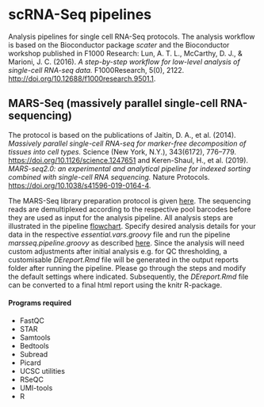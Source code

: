 # scRNA-Seq pipelines

Analysis pipelines for single cell RNA-Seq protocols. The analysis workflow is based on the Bioconductor package *scater* and the Bioconductor workshop published in F1000 Research: Lun, A. T. L., McCarthy, D. J., & Marioni, J. C. (2016). *A step-by-step workflow for low-level analysis of single-cell RNA-seq data.* F1000Research, 5(0), 2122. http://doi.org/10.12688/f1000research.9501.1.

## MARS-Seq (massively parallel single-cell RNA-sequencing)
The protocol is based on the publications of Jaitin, D. A., et al. (2014). *Massively parallel single-cell RNA-seq for marker-free decomposition of tissues into cell types.* Science (New York, N.Y.), 343(6172), 776–779. https://doi.org/10.1126/science.1247651 and Keren-Shaul, H., et al. (2019). *MARS-seq2.0: an experimental and analytical pipeline for indexed sorting combined with single-cell RNA sequencing.* Nature Protocols. https://doi.org/10.1038/s41596-019-0164-4.

The MARS-Seq library preparation protocol is given [here](https://github.com/imbforge/NGSpipe2go/blob/master/resources/MARS-Seq_protocol_Step-by-Step_MML.pdf). The sequencing reads are demultiplexed according to the respective pool barcodes before they are used as input for the analysis pipeline. All analysis steps are illustrated in the pipeline [flowchart](https://www.draw.io/?lightbox=1&highlight=0000ff&edit=_blank&layers=1&nav=1&title=NGSpipe2go_MARSseq_pipeline.html#R7V1bk5u4Ev41rso%2B2AWI6%2BNcczmbZHdmtrLZl5RAwibB4AD2jPPrjyQE5iLb2AMGz2SzlRgBQq1utb5utVojcDV%2FehvBxexjiLA%2FUiT0NALXI0WRgaWSf2jJOi0xDSMtmEYe4g9tCu69X5gXSrx06SEclx5MwtBPvEW50AmDADtJqQxGUfhYfswN%2FfJXF3CKawX3DvTrpV88lMx4qaxbmxvvsDed8U%2BbCqfPhs6PaRQuA%2F69IAxwemcOs2o4jfEMovCxUARuRuAqCsMk%2FTV%2FusI%2B7dasx9L3brfczZsc4SBp8sI76YM7%2B2Qm%2Fmp2Z396d3%2F77de7ccaAFfSXvC9Giu6TCi%2BRt6K963vTgN3Qfy5pUy8j1g35Jfk15f%2By1%2ByoWkKaxOrKSllnJOus72fJ3Ce%2FZHLPhzb2L%2FMuvQr9MGIPgVv2H3kkTqLwR84k0omXbhgkXKJknbYbxjOMeI2snvzK9Xy%2FUOmNTv%2FklWZ3GA%2FB5TSCyCN9Wyl2wrnnkEuJPuLDOOa%2Fc%2FZKOZFF3nB2rXCU4KdCEefVWxzOcRKtySP8rmVx1vAhlYnRY0E%2BdV42K4gmUHkh5GNimle9EQ7yg8uHWFZ%2BfUmuH6R%2F%2F%2Ftwe3cTzWX08Hb9fqxqNd5hRIYRv8S%2BHT7ebAoKfU%2B7JIySWTgNA%2Bj%2FGYYLzpDvOEnWnHlwmYSkqCAO%2BMlL%2FqWvTzR%2B9ZVXRn9fPxUv1tlFQEgtvEQvv2b10YvNa%2Bxq8x66oIqEXDqUq5THtPDW87Pm1EXv%2B3K%2ByMjn4rGV83G4jBzebSvn09%2F3X5Yflte%2F%2Fnt4%2F3D7NV79NwYmV3wwmuJkx4MWr5F2%2Fk5JirAPE29V1nHPEQthc%2BTfOmSoOgRIclmHyHUlokpWXYloVldKRJNrzCsqkY2WOIEmye4cpkk2uqNFTVISuGfokIYqBIC%2BVMjnh88%2Fvs%2FMbz%2F%2FfUiU22%2Bfvsi6PTbPRSbqjBP2Y7fMU80%2B1T3YrezLapvq1RJjM41Pb4xjxpoL8oCsLp4E08GVMrq4nEMvoD3qLbDvEfVJCi93zxTpV3dPIHubnNkoWaPk7dNVvIBBtQxSTnpJhew5jOIY%2F5xkxEzIJBWu1sWqs97PSgykG6alSxoZFCYGRDM7xA5SATR027VsMMamrRkaxiq5BLpt24qDZAdoigV123CABUxHdTEufWQWYbf0mVmSUFvrggqHcjv1ktnSnpB5ilx4c9sNiUySn5%2Fe3tOmK9OQXNh%2BaFMRgnGCCRtuM6Ji8vvjxd09IZTd3k%2FykfKxveqM5VAgBiJuHS40R8t0KyNjzHSOl0CbvF0YG8QCx64XeIkX0jHzxqZ3%2FmhzsPRPtx9CFDN1Fy%2BwwxQescMpodTqDtHSpxJ4%2FvRhIttB4kGqkWGAcuLGlGzPJbCCTTOQqHU6%2FI4guAUZfMLOMqH9XZDBLS3ZDtnbQLqyUkK6Zh3oAkMAdGWlBaArnqUF82SlCwjcX9CfRM0uiGFAiU8xSwYwzKwg9z2pwu7aOVE37kO51mWKwL%2BQlTVGG%2Fx7f4Uekzb%2BsbGilRhmlCsIXTcmIKjKhLzRzzBXrT7BZvb7awl47jNASubHxhrZYoBsA6nHYFK9qUExKJeEvschUdd4dvhEFZ4XTFOVZ4cRwtGYFJOLFKTwccEUokQGgZbfKTqB6e2RArBK%2F%2BRPLCBCed3KrvmjOZZ0iHaNCPaKJ8lTyZdSRZDI0pFsaARHQhmakiqbMjHwVVm1FRNiAMeG60imbLkQqZJiIKgoKkGNuiPJmuNqlmVrkia5BDD2gyC3Epr2UvX2odhvv7MpLc3AVl14tktGdSLF81IfOkSWSZMcJhqFCqXaU7kAFZ5StktRYodoXSusEZqgaomXFRB%2BkU9f3zDwAf117BGmkNEoTVPAxdY5pKzvqYhTDkopAiDP6XBONONlYMeLlAqCzidpL%2Fzv8yr%2B8kBIefO%2Fz%2BMvD39MCv3uCXhRb2W9RMjE%2BmO0sN4Lh%2FTLWzLOF4SIgOCuONVdZMAFuY6sSuFQCWpY%2FytpGC0UDRlang77LSiWoivPgf4Fd3EnFA9cZg5vH7v0rZA85frMI%2BgyJ2ARGTzOvATfEyVAa3yM4GLXfN0czKllzy9QDQG6E8A7sys8LO9ePfqNu8q9pQwMeP0T4%2Biz%2FZ0uvhMtT9dYXiywKivyrbBKc0zD0F3FdWVVtTRXA44MNUuxDNdFrmqPDUszoSa7wJKwjWTJcmXbtDCWVclUbaSrBG8BYlz3BKu2kJn2kHgyO8Cd9toAVEzwjp87P46exHK44KQqNauW4Y2DYcXBk7ANIydE7ZNRqVdEQFe4YhGGfnv0pLVJ74kUSW%2BIYqfaMHSpoHo%2Bpjz6oxcaiW5vkWm8Ok5lsJzbOOqFLrqK2jpVrFLpjU9wQ09kOa1KJCeLVLqcBz0zjOnj9miTHPKGzP6iP6U3zN5kI%2FCRfqkXGqepBdgWjdOCQZkpk1Rrnp60yWTSHmEwoLgzTGbMMYBgArsi6TDrbbeVohTgMzdrWjX32jftZE3kuBeYdrJpHQz7yWUB%2BR9g7uVRr7%2FNvSbmXuPAnUH52eU9wSAvwx5ka8vE5ApcbzraYRDalk7sOdWxDEfVkORAxQKuCl1Amo0NyxxDR1cNHWi6AlxFNxCUbE2FEoCSrNsmVA0DA83W%2B%2FKzb6OTmwblu79NwsYezXyuY7EZlNzHMPpBl%2FlHdJtAAKdshoxwqiYE%2BOmeLoXyxXYeeJq10g8dGiFQlEqKIIKQvhFgTNTpTv%2F6bz%2FwWTSsRwd1%2B4hFBVozxKJ35YxWeo04PTd0koWuDAad7HNGL4RTypw03wvSWUNabPBGWj5mI4Pe0wv3iIAnYz5aLti8EaTRVtt2LmQFf21C8kRBWnYj5bCols1qTx1Fajrs6U1TDJEuGbg6FCjlEWuTFYziBrGttq1JJkJABrJK9wwiKMvQNhSXTFuujvBYdmXdcB1Zl1XTwrqjaQoCBkaWjW0EFNUhvxTVsDtHTHlcYQEv7SU37bNtjzVGUBzqHiIn3UhF1fMUhSuPOnVLoYoiad%2BJOlgLWPd%2BIi%2BWOqlEueC76WuUVmFIpPQmxUIMBR3uKyr06l6%2FgbLbbzC8BWFNAg29BvLhk%2FDxXgORQVmZqLuNmsw%2BONiwSbUMpcoVtBI2Kdyi0%2Bu2rT4BUytbezI%2BNUNQfblzFFHM8mAQ1aVHhgKZrOekJxwadUUzBBQj%2FV8kpqJETqiRT7d0NMFUGjQlV3V028EImSowsa0AZAIZ27qEXHNsOsCF2JGAK9u6ogFX1aCFFRtbyNXIq%2BRJWXLoZu8eMNVectM%2B2%2FbYoV6pKg45kj9ksogbskeVNAe5UCddb5q2gh3TMV1g2bplOa6q4rFmIdXWdF1zJQNDxzVtCWLyhuI4wDQVSBCzZWq21R97dlBb4E79qSNchn0D203oK9M2KS5gZI2yTTm5FI744l2Efy69CNN7zjJOaJ%2FXVJUofKMCNweNHvVsF8Ve9Ch15sLReoeK6qG9%2BEqgInh9WFGwf7%2BdPeGNFwb1flxtOei6JfPG31dMzTZBZD%2BXRKsltIWbmI5UfcJH1my2CZI21veCH%2Bk3W53UyGPkb5fc%2BOlM0uJ8qtpr7oMiTq%2Bb%2ByK9U1HifInqT3Z1DfQtqpslJuEVS6O2%2FfKaYpVUhCKIEhcmGTrCMd%2FEJyDMGLJnw153aYfKmkTZrUq6S%2BnR1HTUJKHeeYZKYK9eRBFcFx5Y0Fkm3j7taJWcM6ouVaQirfHYKUcoI8pu98RrkZGWWV%2FnLagu5FW27aZCyt%2FaMP25MgR4OsG2ZEgIWwa0P2WPHG2DLWA4sKWp0lJP5fASslx%2F8SwvMbjb7EWNWW70yXL5bPKPDYRbHdkVzbilnI0pOQxuAasPyGdk0DODBeXpeu%2FzmqI%2FZ3pvbKLeP1zcNTZQ7zCPz1ssaJBgl6bo3aeL1L0aEwYfbouqBc50aYt2m7FH7dn2FPdt3clIneHje8ouaRPjU9FRdI2r0M18iatszdNurAbnzT2EmAqrcGRTcsf7AYy2ZByNwgSmEYGpXuJjlzRLuyT%2Fk767oqpMu6ZZGjSa1S67Jv%2FTx6PkKgxI1dBjrMVEXB9xnIzqSVJbEAJVkiflPECZm3KfYxmoB0tBQ5ZvTx6zf%2FGBJcriSxDSEYuen5fJYknVGM1gTkXmoqbEyM2fzi4V1t8aZx6OE%2BZkeEzDSWk2kU27m8TbPD%2BItSiwWZbfWzj3fCpr77C%2FwrTW0SnWTwzdLIk5AA3zMXQWAps1YDByLtVEPcLx0k92LvH3J%2BwOQZlFEX%2FzSEDAKFsVpBcho3A59%2FjqH3Nqj2iKxjFaLnwvXTfcnZ3xpAugr35U6hyI7h%2BVh%2B%2BkazgqzcGPSj%2BcDnRIkpaNs%2BHohL5PwB5bhk9nHwwdOj6zSWpYAt6BMBtSU2HuLNd7ry7VwZ4acbwfIDvaY%2F8REZz1A9knmrV7MFqtjqkjTE2fgSq2Y4PTrm9SsiZ3c7QrKM1Gtmxix1UMR3FNGyLbdRQLYkszsGRJ8ljBpmpR1KqTEQwUWYaWizQMVYAkG2mGa1hQ1fTyHssugtI4lLrN2XUbz7xg%2FY2nAv%2BWlhND%2BVsar3W7rQvS7qvcPX344PXNhBFAmjGZYX%2BBo3hyt4tVUDYdLBvINGlqd0cGwNEAQBbCpoSQA8aOKztY0lTgKgjapu7Kli3bsuZgmg1edg1Zs7GGzSGyak9fZDwTP3Y24YUfQ%2BS5VPkyoWMGBLcYRoWQwULoYb6lZRN1mBCOxTOi0PIclOkulwJxh8UYvjwwLwvD7UQxim3kABcDoOdvMxUcMXWy4Lgc2%2FAPb4BNp9EMauvbSLcsQ4DyMgTQmkUztLgi4QUujvAT0WHenPVTw8UJRLXBPN1eSn21TCdkm%2BDSsDoWTOd7dgS5IHe%2BelEh5uCFDPVUQXXdBtEBpd%2BFDPGy94CiW7qJyT1dpEN2DuLwY3LjpU19jkoUwGS9wPFR%2BoU5OhkMYXtqyXCntK8X%2BDRapUrD4WpFexFqRZUGGJubrcINwcPTzWl%2Brbpvmp6mobYez%2Fm8KJxXmy2lnfmi8SEqz42MOyp6RzXLMFjTStE4e5%2FXdbkiYd1E7%2FCJ4Fu68HZgGA97icXx0AUAgpILCwObFboO57PNHkpOx%2BHzWBFNnM88Vo3z0QRrbP3D4xev4U4Ij42G6s7sKTtUri1sOFfsx8aqxCHDlqVatr3pF296iu1paQsPVxXFieR8VEUV8mr6AC3pXo%2BP6xPxtqMcBIfcC7tZFUvKyXTDBUL%2FfHx%2FmZ5b8EDGqkQ3uP4sx0SI9EVxqQEi5p8nFeWO%2B%2FwkBMmNmJ%2F%2FjnUH%2FQDbi8okGyJmajMX3p28MzynvLJxEgBDqCKQiROShKzZh6uo4iHW56OiqmhGMYeIZozfaKYthaU1Dbno3dk3xQG%2BDNH6KlwpjTFNlJlHZAjAKYvdXTHdQ2ujH8TBlK5LnsLTRz9Jc9ySxigH65OUT2enT2pePnOAkEfpFfOcv%2F%2Bn8e6tQfh%2FdDBM%2Fw%2FBHIe5foj0sZNV0ticLF6bZxapwbF44XtJ0vVWrw2Kysg5HDm9jP1euiA8tff9XmZG1lACFevh10kEnR8DjVNMHSOUZN5I7mFdeTFN9xOzDQ87zZlBBCi1IO1G5rrIneonTHkvnMTPZif1IOdw8ywSuGatHGYC1ztM44MCh862b3EQlg603DGP96%2FXUgTBto%2FTw74RfmLLR9MSEdVgYBfDZBlRYtm5Lx7Tfewb08TtPQh1k%2BOSx58W81iy88z35a0%2FKon6wLJaliGJIVqasqy6ku4uq6XZe1bLXIe83qyWO7fUnONZZ7lyzfc7sLG1G0O%2BtuO60i4p710fpekpIVHfLHaA6HF2yEW%2BMzn10YuSWab2ZSGKn9iCi%2Fj552u%2ByOOtBtuwUX%2Fnbp1om0Sml%2FcZJkZnmyR6Xa04bkV1dJBlcuJdorLcOEBZaCH1Zb3k7e7F%2B%2FI%2BaLJLFD5WDjIekPclWz%2FOM1L88haL8sFH%2FdgaAZyn0yeZHVfUpqBOIO4aWkCeKx9zoNN0%2F9opbaUw9OXJnTxJl7qnv4bcSuWIVp61q61yNEHT%2Baw7Gw5YPaqxZk5kmtWutFl0QGrMhvONEnuFrmI1s8D7y9sxoF0dLyJvhyU3BGRZoozeT1DN9QHban%2FHt%2FA3XXnlHUIn%2FNTFyKZ6Mvx%2FoPAxGGXZNkanWWnNsgVQEg5ebbWKDDif1VbDrFh5mjmpr0Cdcr31nfTBnX0yE381u7M%2Fvbu%2F%2Ffbr3Xj7cmtNuqg2Fs42VQeTKppU%2FsRTCjA30ptWV5tU7K2TCs%2FpWWCTMP8mnUsqRbU0oFvTforkoqxXWxANAnwq%2B96VumCoAsFoI02CUArqh37adISPNsm6GnjA94%2B6LvpOFKEu8n6rXfXdc1b89CrWLHhcs%2B7cFLKOFZkhcE7lNLBj%2Bs9ic%2B71hju9Y8ojgeQh7roupEtWGg7NbEt66%2BJ1yuWonfL9elejhN1yhotR3F9%2Bm66r7BiPr23haWdnvNqVl8E2rMcloU7mGLPhHNNGxnWhLuszEbWXev1vw4rbbJBBSK%2FAGVYTTwXUJ3QxBNI7Es%2FtGZlzr%2Fr7hPSnIz7glzF0GbNNNVza8lx9r8bEVDJ3RG82Zt0nfx0maXpoSD2BadgboknZKdAQRXSwAI5XxLQ8Yn8v01rIhv7V8j88eO9v7Pv7p3Adrj98%2FfzP641Z3uNkFnZWUx9zlmJ%2BOD5mnqud%2BQ7%2BpNnlG2dkCBdrRnL8g36CJaZP91Ln8zkvzKb1Dh3Ocy%2Bm1gIMcLik15wq5srK%2Fc6K0PO8nZ9n53hWsxjaHVnoT%2Bl2FnZtzxFHB2kWcvEXy6jJ5og%2BcpkJu1CwH2KXVjp9iNGuVjdyZy0jf31J9zHhZP%2FI2UhHepWkW53A9dg6sOcPGGqWWjk8S82C1YveL1Afa8BowV8oTj0g9Tu0Tn%2B85vbsJU3m4o7SnDTc1%2F3yz7%2Ft5Mjj57H8uTvEWtnkDbjXp%2Bkmb0XXKuLWwQncytnkLTm18hDrWqUPSaoe3gqsww57VVXlOZLU2Ki4WiYQwUXS2JjISooZlSI8D1fUH8CqYj4cnraJpxHIK%2B4hD5PDKdwV07I3t9ZJLYsathEMkK1wp5pAAAwxO1zWxgHHfibEmJgPNfgzb5x0hmGgzxLv6r4cVZYFEVttBYKSS6ItkqLWJWN29jFEVKHe%2FB8%3D). Specify desired analysis details for your data in the respective *essential.vars.groovy* file and run the pipeline *marsseq.pipeline.groovy* as described [here](https://github.com/imbforge/NGSpipe2go/blob/master/README.md). Since the analysis will need custom adjustments after initial analysis e.g. for QC thresholding, a customisable *DEreport.Rmd* file will be generated in the output reports folder after running the pipeline. Please go through the steps and modify the default settings where indicated. Subsequently, the *DEreport.Rmd* file can be converted to a final html report using the knitr R-package.

#### Programs required ####
- FastQC
- STAR
- Samtools
- Bedtools
- Subread
- Picard
- UCSC utilities
- RSeQC
- UMI-tools
- R


